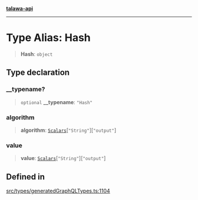 [**talawa-api**](../../../README.md)

***

# Type Alias: Hash

> **Hash**: `object`

## Type declaration

### \_\_typename?

> `optional` **\_\_typename**: `"Hash"`

### algorithm

> **algorithm**: [`Scalars`](Scalars.md)\[`"String"`\]\[`"output"`\]

### value

> **value**: [`Scalars`](Scalars.md)\[`"String"`\]\[`"output"`\]

## Defined in

[src/types/generatedGraphQLTypes.ts:1104](https://github.com/Suyash878/talawa-api/blob/f376d03c37e9acd046e7cc983947432c95f74442/src/types/generatedGraphQLTypes.ts#L1104)
